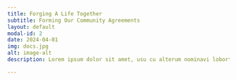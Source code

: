 ```yaml
---
title: Forging A Life Together
subtitle: Forming Our Community Agreements
layout: default
modal-id: 2
date: 2024-04-01
img: docs.jpg
alt: image-alt
description: Lorem ipsum dolor sit amet, usu cu alterum nominavi lobortis. At duo novum diceret. Tantas apeirian vix et, usu sanctus postulant inciderint ut, populo diceret necessitatibus in vim. Cu eum dicam feugiat noluisse.

---
```

